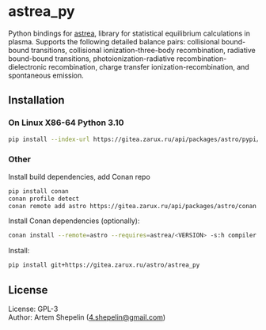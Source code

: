 # astrea_py

Python bindings for [astrea](https://gitea.zarux.ru/astro/astrea), library for
statistical equilibrium calculations in plasma. Supports the following detailed
balance pairs: collisional bound-bound transitions, collisional
ionization-three-body recombination, radiative bound-bound transitions,
photoionization-radiative recombination-dielectronic recombination, charge
transfer ionization-recombination, and spontaneous emission.

## Installation

### On Linux X86-64 Python 3.10

```sh
pip install --index-url https://gitea.zarux.ru/api/packages/astro/pypi/simple astrea-py
```

### Other

Install build dependencies, add Conan repo

```sh
pip install conan
conan profile detect
conan remote add astro https://gitea.zarux.ru/api/packages/astro/conan
```

Install Conan dependencies (optionally):

```sh
conan install --remote=astro --requires=astrea/<VERSION> -s:h compiler.cppstd=17 --build=missing
```

Install:

```sh
pip install git+https://gitea.zarux.ru/astro/astrea_py
```

## License

License: GPL-3  
Author: Artem Shepelin (4.shepelin@gmail.com)
